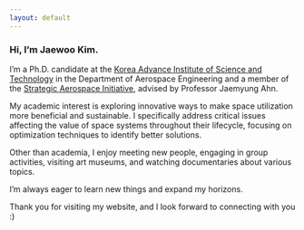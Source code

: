 ```yaml
---
layout: default
---
```


### Hi, I’m Jaewoo Kim.

I’m a Ph.D. candidate at the [Korea Advance Institute of Science and Technology](https://kaist.ac.kr/en/) in the Department of Aerospace Engineering and a member of the [Strategic Aerospace Initiative](http://sai.kaist.ac.kr), advised by Professor Jaemyung Ahn. 

My academic interest is exploring innovative ways to make space utilization more beneficial and sustainable. I specifically address critical issues affecting the value of space systems throughout their lifecycle, focusing on optimization techniques to identify better solutions.

Other than academia, I enjoy meeting new people, engaging in group activities, visiting art museums, and watching documentaries about various topics.

I’m always eager to learn new things and expand my horizons.

Thank you for visiting my website, and I look forward to connecting with you :)
